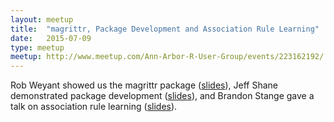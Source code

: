 ```yaml
---
layout: meetup
title:  "magrittr, Package Development and Association Rule Learning"
date:   2015-07-09
type: meetup
meetup: http://www.meetup.com/Ann-Arbor-R-User-Group/events/223162192/
---
```


Rob Weyant showed us the magrittr package ([slides](https://cdn.rawgit.com/AnnArborRUserGroup/Presentations/master/2015-07/magrittr/magrittr.html)), Jeff Shane demonstrated package development ([slides](https://cdn.rawgit.com/AnnArborRUserGroup/Presentations/master/2015-07/package-creation/package-creation.html)), and Brandon Stange gave a talk on association rule learning ([slides](https://cdn.rawgit.com/AnnArborRUserGroup/Presentations/master/2015-07/arules/User_AA_Arules.html)).